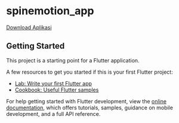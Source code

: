 # spinemotion_app

[Download Aplikasi](https://drive.google.com/drive/folders/1vVhUqIZwZcAtUvmM9Dhzr0V3UYSBfyyq)

## Getting Started

This project is a starting point for a Flutter application.

A few resources to get you started if this is your first Flutter project:

- [Lab: Write your first Flutter app](https://docs.flutter.dev/get-started/codelab)
- [Cookbook: Useful Flutter samples](https://docs.flutter.dev/cookbook)

For help getting started with Flutter development, view the
[online documentation](https://docs.flutter.dev/), which offers tutorials,
samples, guidance on mobile development, and a full API reference.
